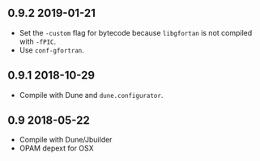0.9.2 2019-01-21
----------------

- Set the `-custom` flag for bytecode because `libgfortan` is not
  compiled with `-fPIC`.
- Use `conf-gfortran`.

0.9.1 2018-10-29
----------------

- Compile with Dune and `dune.configurator`.

0.9 2018-05-22
--------------

- Compile with Dune/Jbuilder
- OPAM depext for OSX
